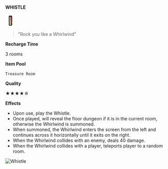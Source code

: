 ﻿#### **WHISTLE**
![Whistle](/resources/gfx/items/collectibles/whistle.png "Whistle")

> "Rock you like a Whirlwind"

**Recharge Time**

3 rooms

**Item Pool**

```
Treasure Room
```

**Quality**

★★★★☆

**Effects**
- Upon use, play the Whistle.
- Once played, will reveal the floor dungeon if it is in the current room, otherwise the Whirlwind is summoned.
- When summoned, the Whirlwind enters the screen from the left and continues across it horizontally until it exits on the right.
- When the Whirlwind collides with an enemy, deals 40 damage.
- When the Whirlwind collides with a player, teleports player to a random room.

![Whistle](/gifs/whistle.gif "Whistle")
